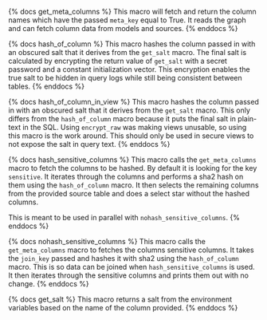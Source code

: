 {% docs get_meta_columns %}
This macro will fetch and return the column names which have the passed `meta_key` equal to True. It reads the graph and can fetch column data from models and sources. 
{% enddocs %}

{% docs hash_of_column %}
This macro hashes the column passed in with an obscured salt that it derives from the `get_salt` macro.  The final salt is calculated by encrypting the return value of `get_salt` with a secret password and a constant initialization vector.  This encryption enables the true salt to be hidden in query logs while still being consistent between tables.
{% enddocs %}

{% docs hash_of_column_in_view %}
This macro hashes the column passed in with an obscured salt that it derives from the `get_salt` macro.  This only differs from the `hash_of_column` macro because it puts the final salt in plain-text in the SQL.  Using `encrypt_raw` was making views unusable, so using this macro is the work around.  This should only be used in secure views to not expose the salt in query text.
{% enddocs %}

{% docs hash_sensitive_columns %}
This macro calls the `get_meta_columns` macro to fetch the columns to be hashed. By default it is looking for the key `sensitive`. It iterates through the columns and performs a sha2 hash on them using the `hash_of_column` macro. It then selects the remaining columns from the provided source table and does a select star without the hashed columns.

This is meant to be used in parallel with `nohash_sensitive_columns`.
{% enddocs %}


{% docs nohash_sensitive_columns %}
This macro calls the `get_meta_columns` macro to fetches the columns sensitive columns. It takes the `join_key` passed and hashes it with sha2 using the `hash_of_column` macro. This is so data can be joined when `hash_sensitive_columns` is used. It then iterates through the sensitive columns and prints them out with no change.
{% enddocs %}

{% docs get_salt %}
This macro returns a salt from the environment variables based on the name of the column provided.
{% enddocs %}
